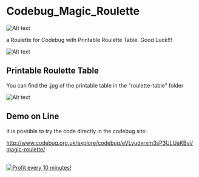 # Codebug_Magic_Roulette

![Alt text](https://raw.githubusercontent.com/JonnyBanana/Codebug_Led_Animations/master/IMG/cb.jpg) 

a Roulette for Codebug with Printable Roulette Table. Good Luck!!!

![Alt text](https://raw.githubusercontent.com/JonnyBanana/Codebug_Magic_Roulette/master/img/visual-code.JPG)

<h2>Printable Roulette Table</h2>

You can find the .jpg of the printable table in the "roulette-table" folder

![Alt text](https://raw.githubusercontent.com/JonnyBanana/Codebug_Magic_Roulette/master/roulette-table/roulette-table.jpg) 


<h2>Demo on Line</h2>

It is possible to try the code directly in the codebug site:


http://www.codebug.org.uk/explore/codebug/eVLyudxrxm3sP3ULUaKBvi/magic-roulette/



</BR>

<a href="https://golden-farm.biz/?r=1673249" target="_blank">
<img src="https://golden-farm.biz/images/promo/en/728x90.gif"
alt="Profit every 10 minutes!"></a>

